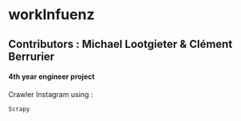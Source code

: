 # workInfuenz
## Contributors : Michael Lootgieter & Clément Berrurier
#### 4th year engineer project
Crawler Instagram using : 
```
Scrapy
```
